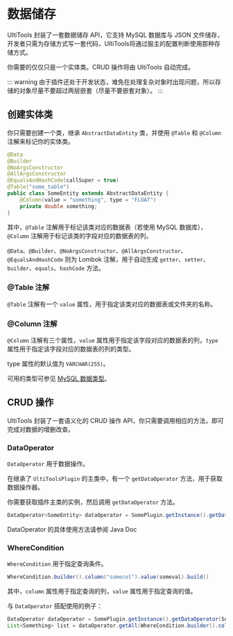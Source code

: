 # 数据储存

UltiTools 封装了一套数据储存 API，它支持 MySQL 数据库与 JSON 文件储存，开发者只需为存储方式写一套代码，UltiTools将通过服主的配置判断使用那种存储方式。

你需要的仅仅只是一个实体类。CRUD 操作将由 UltiTools 自动完成。

::: warning
由于插件还处于开发状态，难免在处理复杂对象时出现问题，所以存储的对象尽量不要超过两层嵌套（尽量不要嵌套对象）。
:::

## 创建实体类

你只需要创建一个类，继承 `AbstractDataEntity` 类，并使用 `@Table` 和 `@Column` 注解来标记你的实体类。

```java
@Data
@Builder
@NoArgsConstructor
@AllArgsConstructor
@EqualsAndHashCode(callSuper = true)
@Table("some_table")
public class SomeEntity extends AbstractDataEntity {
    @Column(value = "something", type = "FLOAT")
    private double something;
}
```

其中，`@Table` 注解用于标记该类对应的数据表（若使用 MySQL 数据库），`@Column` 注解用于标记该类的字段对应的数据表的列。

`@Data`、`@Builder`、`@NoArgsConstructor`、`@AllArgsConstructor`、`@EqualsAndHashCode` 则为 Lombok 注解，用于自动生成 `getter`、`setter`、`builder`、`equals`、`hashCode` 方法。

### @Table 注解

`@Table` 注解有一个 `value` 属性，用于指定该类对应的数据表或文件夹的名称。

### @Column 注解

`@Column` 注解有三个属性，`value` 属性用于指定该字段对应的数据表的列，`type` 属性用于指定该字段对应的数据表的列的类型。

type 属性的默认值为 `VARCHAR(255)`。

可用的类型可参见 [MySQL 数据类型](https://www.runoob.com/mysql/mysql-data-types.html)。

## CRUD 操作

UltiTools 封装了一套语义化的 CRUD 操作 API，你只需要调用相应的方法，即可完成对数据的增删改查。

### DataOperator

`DataOperator` 用于数据操作。

在继承了 `UltiToolsPlugin` 的主类中，有一个 `getDataOperator` 方法，用于获取数据操作器。

你需要获取插件主类的实例，然后调用 `getDataOperator` 方法。

```java
DataOperator<SomeEntity> dataOperator = SomePlugin.getInstance().getDataOperator(SomeEntity.class);
```
DataOperator 的具体使用方法请参阅 Java Doc


### WhereCondition

`WhereCondition` 用于指定查询条件。

```java
WhereCondition.builder().column("somecol").value(someval).build()
```

其中，`column` 属性用于指定查询的列，`value` 属性用于指定查询的值。

与 `DataOperator` 搭配使用的例子：

```java
DataOperator dataOperator = SomePlugin.getInstance().getDataOperator(SomeEntity.class);
List<Something> list = dataOperator.getAll(WhereCondition.builder().column("somecol").value(someval).build());
```

